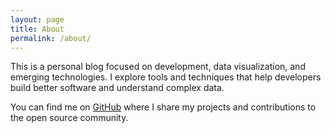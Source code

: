 ```yaml
---
layout: page
title: About
permalink: /about/
---
```


This is a personal blog focused on development, data visualization, and emerging technologies. I explore tools and techniques that help developers build better software and understand complex data.

You can find me on [GitHub](https://github.com/tfayyaz) where I share my projects and contributions to the open source community.